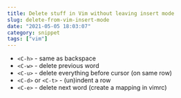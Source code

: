 ```yaml
---
title: Delete stuff in Vim without leaving insert mode
slug: delete-from-vim-insert-mode
date: "2021-05-05 18:03:07"
category: snippet
tags: ["vim"]
---
```


- `<C-h>` - same as backspace
- `<C-w>` - delete previous word
- `<C-u>` - delete everything before cursor (on same row)
- `<C-d>` or `<C-t>` - (un)indent a row
- `<C-e>` - delete next word (create a mapping in vimrc)
